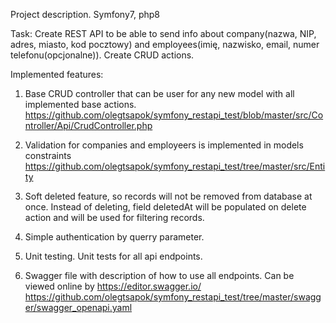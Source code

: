 Project description.
Symfony7, php8

Task: Create REST API to be able to send info about company(nazwa, NIP, adres, miasto, kod pocztowy) 
and employees(imię, nazwisko, email, numer telefonu(opcjonalne)).
 Create CRUD actions.

Implemented features:
1. Base CRUD controller that can be user for any new model with all implemented base actions.
https://github.com/olegtsapok/symfony_restapi_test/blob/master/src/Controller/Api/CrudController.php

2. Validation for companies and employeers is implemented in models constraints
https://github.com/olegtsapok/symfony_restapi_test/tree/master/src/Entity

3. Soft deleted feature, so records will not be removed from database at once. 
Instead of deleting, field deletedAt will be populated on delete action and will be used for filtering records.

4. Simple authentication by querry parameter.

5. Unit testing. Unit tests for all api endpoints.

6. Swagger file with description of how to use all endpoints. Can be viewed online by https://editor.swagger.io/
https://github.com/olegtsapok/symfony_restapi_test/tree/master/swagger/swagger_openapi.yaml